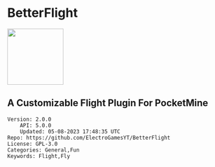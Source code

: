 # BetterFlight
<img src="https://raw.githubusercontent.com/ElectroGamesYT/BetterFlight/45f61d24d943b18f76a72cd19dcd21f22ef09510/icon.png" width="128" height="128" />

## A Customizable Flight Plugin For PocketMine
```properties
Version: 2.0.0
    API: 5.0.0
    Updated: 05-08-2023 17:48:35 UTC
Repo: https://github.com/ElectroGamesYT/BetterFlight
License: GPL-3.0
Categories: General,Fun
Keywords: Flight,Fly
```